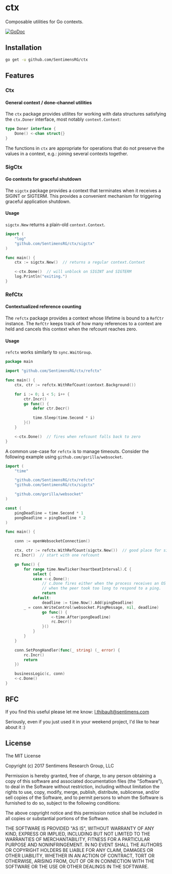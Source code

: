 # ctx

Composable utilities for Go contexts.

[![GoDoc](https://godoc.org/github.com/SentimensRG/ctx?status.svg)](https://godoc.org/github.com/SentimensRG/ctx)

## Installation

```bash
go get -u github.com/SentimensRG/ctx
```

## Features

### Ctx

#### General context / done-channel utilities

The `ctx` package provides utilites for working with data structures satisfying
the `ctx.Doner` interface, most notably `context.Context`:

```go
type Doner interface {
    Done() <-chan struct{}
}
```

The functions in `ctx` are appropriate for operations that do not preserve the
values in a context, e.g.: joining several contexts together.

### SigCtx

#### Go contexts for graceful shutdown

The `sigctx` package provides a context that terminates when it receives a
SIGINT or SIGTERM.  This provides a convenient mechanism for triggering
graceful application shutdown.

#### Usage

`sigctx.New` returns a plain-old `context.Context`.

```go
import (
    "log"
    "github.com/SentimensRG/ctx/sigctx"
)

func main() {
    ctx := sigctx.New()  // returns a regular context.Context

    <-ctx.Done()  // will unblock on SIGINT and SIGTERM
    log.Println("exiting.")    
}
```

### RefCtx

#### Contextualized reference counting

The `refctx` package provides a context whose lifetime is bound to a `RefCtr`
instance.  The `RefCtr` keeps track of how many references to a context are
held and cancels this context when the refcount reaches zero.

#### Usage

`refctx` works similarly to `sync.WaitGroup`.

```go
package main

import "github.com/SentimensRG/ctx/refctx"

func main() {
    ctx, ctr := refctx.WithRefCount(context.Background())

    for i := 0; i < 5; i++ {
        ctr.Incr()
        go func() {
            defer ctr.Decr()

            time.Sleep(time.Second * i)
        }()
    }

    <-ctx.Done()  // fires when refcount falls back to zero    
}

```

A common use-case for `refctx` is to manage timeouts.  Consider the following
example using `github.com/gorilla/websocket`.

```go
import (
    "time"

    "github.com/SentimensRG/ctx/refctx"
    "github.com/SentimensRG/ctx/sigctx"

    "github.com/gorilla/websocket"
)

const (
    pingDeadline = time.Second * 1
    pongDeadline = pingDeadline * 2
)

func main() {

    conn := openWebsocketConnection()

    ctx, ctr := refctx.WithRefCount(sigctx.New())  // good place for sigctx
    rc.Incr()  // start with one refcount

    go func() {
        for range time.NewTicker(heartbeatInterval).C {
            select {
            case <-c.Done():
                // c.Done fires either when the process receives an OS signal, or
                // when the peer took too long to respond to a ping.
                return
            default:
                deadline := time.Now().Add(pingDeadline)
		_ = conn.WriteControl(websocket.PingMessage, nil, deadline)
				go func() {
					<-time.After(pongDeadline)
					rc.Decr()
				}()
            }
        }
    }

    conn.SetPongHandler(func(_ string) (_ error) {
		rc.Incr()
		return
	})

    businessLogic(c, conn)
    <-c.Done()
}
```

## RFC

If you find this useful please let me know:  <l.thibault@sentimens.com>

Seriously, even if you just used it in your weekend project, I'd like to hear
about it :)

## License
The MIT License

Copyright (c) 2017 Sentimens Research Group, LLC

Permission is hereby granted, free of charge, to any person obtaining a copy
of this software and associated documentation files (the "Software"), to deal
in the Software without restriction, including without limitation the rights
to use, copy, modify, merge, publish, distribute, sublicense, and/or sell
copies of the Software, and to permit persons to whom the Software is
furnished to do so, subject to the following conditions:

The above copyright notice and this permission notice shall be included in
all copies or substantial portions of the Software.

THE SOFTWARE IS PROVIDED "AS IS", WITHOUT WARRANTY OF ANY KIND, EXPRESS OR
IMPLIED, INCLUDING BUT NOT LIMITED TO THE WARRANTIES OF MERCHANTABILITY,
FITNESS FOR A PARTICULAR PURPOSE AND NONINFRINGEMENT. IN NO EVENT SHALL THE
AUTHORS OR COPYRIGHT HOLDERS BE LIABLE FOR ANY CLAIM, DAMAGES OR OTHER
LIABILITY, WHETHER IN AN ACTION OF CONTRACT, TORT OR OTHERWISE, ARISING FROM,
OUT OF OR IN CONNECTION WITH THE SOFTWARE OR THE USE OR OTHER DEALINGS IN
THE SOFTWARE.
